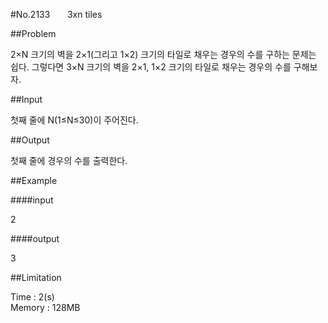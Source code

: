 #No.2133 &nbsp;&nbsp;&nbsp;&nbsp;&nbsp;&nbsp;3xn tiles

##Problem

2×N 크기의 벽을 2×1(그리고 1×2) 크기의 타일로 채우는 경우의 수를 구하는 문제는 쉽다. 그렇다면 3×N 크기의 벽을 2×1, 1×2 크기의 타일로 채우는 경우의 수를 구해보자.  

##Input

첫째 줄에 N(1≤N≤30)이 주어진다.  

##Output

첫째 줄에 경우의 수를 출력한다.  

##Example

####input

2  

####output

3  

##Limitation

Time : 2(s)  
Memory : 128MB

